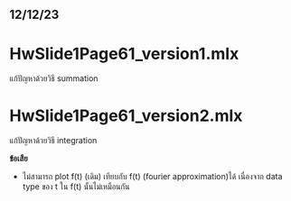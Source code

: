 12/12/23
-------
# HwSlide1Page61_version1.mlx
แก้ปัญหาด้วยวิธี summation
# HwSlide1Page61_version2.mlx
แก้ปัญหาด้วยวิธี integration  


  **ข้อเสีย**
- ไม่สามารถ plot f(t) (เดิม) เทียบกับ f(t) (fourier approximation)ได้
เนื่องจาก data type ของ t ใน f(t) นั้นไม่เหมือนกัน
